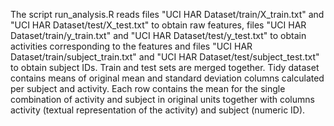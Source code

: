 The script run_analysis.R reads files "UCI HAR Dataset/train/X_train.txt" and "UCI HAR Dataset/test/X_test.txt" to obtain raw features, files "UCI HAR Dataset/train/y_train.txt" and "UCI HAR Dataset/test/y_test.txt" to obtain activities corresponding to the features and files "UCI HAR Dataset/train/subject_train.txt" and "UCI HAR Dataset/test/subject_test.txt" to obtain subject IDs. Train and test sets are merged together.
Tidy dataset contains means of original mean and standard deviation columns calculated per subject and activity. Each row contains the mean for the single combination of activity and subject in original units together with columns activity (textual representation of the activity) and subject (numeric ID).

